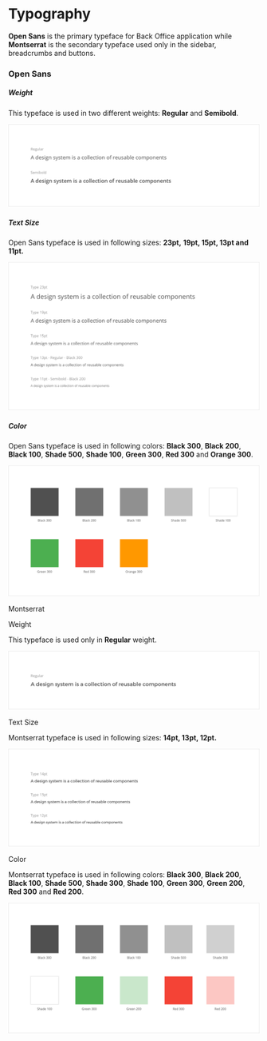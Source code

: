 # Typography

**Open Sans** is the primary typeface for Back Office application while **Montserrat** is the secondary typeface used only in the sidebar, breadcrumbs and buttons.

### Open Sans

##### Weight

This typeface is used in two different weights: **Regular** and **Semibold**.

![](/assets/foundations/typography-open-sans-weight.png)

##### Text Size

Open Sans typeface is used in following sizes: **23pt,** **19pt, 15pt, 13pt and 11pt.**

![](/assets/foundations/typography-open-sans-text-sizes.png)

##### Color

Open Sans typeface is used in following colors: **Black 300**, **Black 200**, **Black 100**, **Shade 500**, **Shade 100**, **Green 300**, **Red 300** and **Orange 300**.

![](/assets/foundations/typography-open-sans-color.png)

Montserrat

Weight

This typeface is used only in **Regular** weight.

![](/assets/foundations/typography-montserrat-weight.png)

Text Size

Montserrat typeface is used in following sizes: **14pt, 13pt, 12pt.**

![](/assets/foundations/typography-montserrat-text-size.png)

Color

Montserrat typeface is used in following colors: **Black 300**, **Black 200**, **Black 100**, **Shade 500**, **Shade 300**, **Shade 100**, **Green 300**, **Green 200**, **Red 300** and **Red 200**.

![](/assets/foundations/typography-montserrat-color.png)

